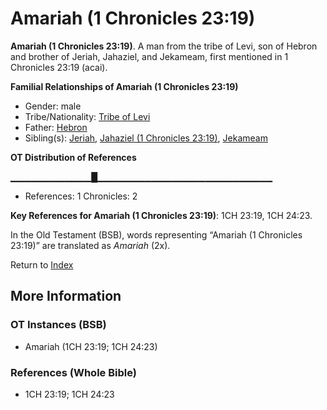 # Amariah (1 Chronicles 23:19)
**Amariah (1 Chronicles 23:19)**. 
A man from the tribe of Levi, son of Hebron and brother of Jeriah, Jahaziel, and Jekameam, first mentioned in 1 Chronicles 23:19 (acai). 




**Familial Relationships of Amariah (1 Chronicles 23:19)**


* Gender: male
* Tribe/Nationality: [Tribe of Levi](../../../groups/md/acai/Levi.md)
* Father: [Hebron](Hebron.md)
* Sibling(s): [Jeriah](Jeriah.md), [Jahaziel (1 Chronicles 23:19)](Jahaziel.3.md), [Jekameam](Jekameam.md)


**OT Distribution of References**

▁▁▁▁▁▁▁▁▁▁▁▁█▁▁▁▁▁▁▁▁▁▁▁▁▁▁▁▁▁▁▁▁▁▁▁▁▁▁
* References: 1 Chronicles: 2



**Key References for Amariah (1 Chronicles 23:19)**: 
1CH 23:19, 1CH 24:23. 


In the Old Testament (BSB), words representing “Amariah (1 Chronicles 23:19)” are translated as 
*Amariah* (2x). 




Return to [Index](00-Index.md)

## More Information

### OT Instances (BSB)

* Amariah (1CH 23:19; 1CH 24:23)



### References (Whole Bible)

* 1CH 23:19; 1CH 24:23



